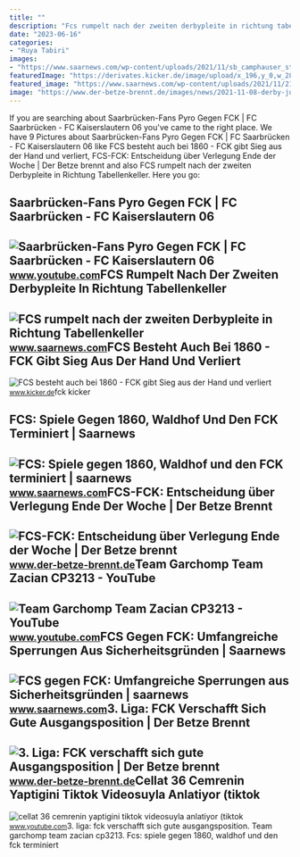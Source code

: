 ```yaml
---
title: ""
description: "Fcs rumpelt nach der zweiten derbypleite in richtung tabellenkeller"
date: "2023-06-16"
categories:
- "Ruya Tabiri"
images:
- "https://www.saarnews.com/wp-content/uploads/2021/11/sb_camphauser_strasse.jpg"
featuredImage: "https://derivates.kicker.de/image/upload/x_196,y_0,w_2823,h_1587,c_crop/w_1000,h_563,q_auto/ujwgbvw0ivrksp5bw7mm.jpg"
featured_image: "https://www.saarnews.com/wp-content/uploads/2021/11/211106_fcs_fck_m6_fcs_fans-scaled.jpg"
image: "https://www.der-betze-brennt.de/images/news/2021-11-08-derby-jubel-fcs-fck.jpg"
---
```


If you are searching about Saarbrücken-Fans Pyro Gegen FCK | FC Saarbrücken - FC Kaiserslautern 06 you've came to the right place. We have 9 Pictures about Saarbrücken-Fans Pyro Gegen FCK | FC Saarbrücken - FC Kaiserslautern 06 like FCS besteht auch bei 1860 - FCK gibt Sieg aus der Hand und verliert, FCS-FCK: Entscheidung über Verlegung Ende der Woche | Der Betze brennt and also FCS rumpelt nach der zweiten Derbypleite in Richtung Tabellenkeller. Here you go:

Saarbrücken-Fans Pyro Gegen FCK | FC Saarbrücken - FC Kaiserslautern 06
-----------------------------------------------------------------------

 ![Saarbrücken-Fans Pyro Gegen FCK | FC Saarbrücken - FC Kaiserslautern 06](https://i.ytimg.com/vi/1sc4BGFpiJc/maxresdefault.jpg) <small>www.youtube.com</small>FCS Rumpelt Nach Der Zweiten Derbypleite In Richtung Tabellenkeller
-------------------------------------------------------------------

 ![FCS rumpelt nach der zweiten Derbypleite in Richtung Tabellenkeller](https://www.saarnews.com/wp-content/uploads/2021/11/211106_fcs_fck_m6_fcs_fans-scaled.jpg) <small>www.saarnews.com</small>FCS Besteht Auch Bei 1860 - FCK Gibt Sieg Aus Der Hand Und Verliert
-------------------------------------------------------------------

 ![FCS besteht auch bei 1860 - FCK gibt Sieg aus der Hand und verliert](https://derivates.kicker.de/image/upload/x_196,y_0,w_2823,h_1587,c_crop/w_1000,h_563,q_auto/ujwgbvw0ivrksp5bw7mm.jpg) <small>www.kicker.de</small>fck kicker

FCS: Spiele Gegen 1860, Waldhof Und Den FCK Terminiert | Saarnews
-----------------------------------------------------------------

 ![FCS: Spiele gegen 1860, Waldhof und den FCK terminiert | saarnews](https://www.saarnews.com/wp-content/uploads/2021/11/211106_FCS_FCK_Pius-scaled.jpg) <small>www.saarnews.com</small>FCS-FCK: Entscheidung über Verlegung Ende Der Woche | Der Betze Brennt
----------------------------------------------------------------------

 ![FCS-FCK: Entscheidung über Verlegung Ende der Woche | Der Betze brennt](https://www.der-betze-brennt.de/images/news/2021-10-20-rangelei-fck-fcs--eibner.jpg) <small>www.der-betze-brennt.de</small>Team Garchomp Team Zacian CP3213 - YouTube
------------------------------------------

 ![Team Garchomp Team Zacian CP3213 - YouTube](https://i.ytimg.com/vi/HYLCwcE-Dgc/maxres2.jpg?sqp=-oaymwEoCIAKENAF8quKqQMcGADwAQH4AYwCgALgA4oCDAgAEAEYRSBHKGUwDw==&rs=AOn4CLC_ulBvmvqa2cf2uT56Qfk3FCYaDA) <small>www.youtube.com</small>FCS Gegen FCK: Umfangreiche Sperrungen Aus Sicherheitsgründen | Saarnews
------------------------------------------------------------------------

 ![FCS gegen FCK: Umfangreiche Sperrungen aus Sicherheitsgründen | saarnews](https://www.saarnews.com/wp-content/uploads/2021/11/sb_camphauser_strasse.jpg) <small>www.saarnews.com</small>3. Liga: FCK Verschafft Sich Gute Ausgangsposition | Der Betze Brennt
---------------------------------------------------------------------

 ![3. Liga: FCK verschafft sich gute Ausgangsposition | Der Betze brennt](https://www.der-betze-brennt.de/images/news/2021-11-08-derby-jubel-fcs-fck.jpg) <small>www.der-betze-brennt.de</small>Cellat 36 Cemrenin Yaptigini Tiktok Videosuyla Anlatiyor (tiktok
----------------------------------------------------------------

 ![cellat 36 cemrenin yaptigini tiktok videosuyla anlatiyor (tiktok](https://i.ytimg.com/vi/Jq6hSiLSdbI/maxres2.jpg?sqp=-oaymwEoCIAKENAF8quKqQMcGADwAQH4AZYDgALQBYoCDAgAEAEYZSBXKEUwDw==&rs=AOn4CLC7j1FDNMebP_9Zy31ON9k9_G0liA) <small>www.youtube.com</small>3\. liga: fck verschafft sich gute ausgangsposition. Team garchomp team zacian cp3213. Fcs: spiele gegen 1860, waldhof und den fck terminiert
